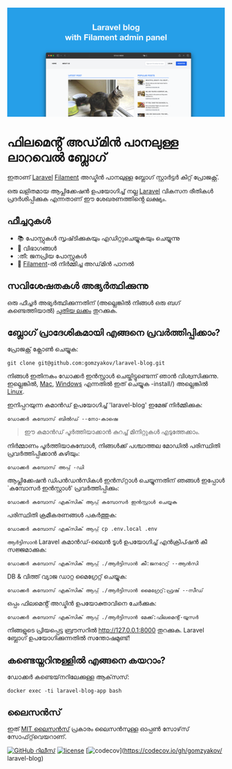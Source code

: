 ![ഫിലമെൻ്റ് അഡ്മിൻ പാനലുള്ള ലാറവൽ ബ്ലോഗ്](./docs/social-preview-en.png)

# ഫിലമെൻ്റ് അഡ്‌മിൻ പാനലുള്ള ലാറവെൽ ബ്ലോഗ്

ഇതാണ് [Laravel](https://laravel.com) [Filament](https://filamentphp.com) അഡ്മിൻ പാനലുള്ള ബ്ലോഗ് സ്റ്റാർട്ടർ കിറ്റ് പ്രോജക്റ്റ്.

ഒരു ലളിതമായ ആപ്ലിക്കേഷൻ ഉപയോഗിച്ച് നല്ല [Laravel](https://laravel.com) വികസന രീതികൾ പ്രദർശിപ്പിക്കുക എന്നതാണ് ഈ ശേഖരണത്തിൻ്റെ ലക്ഷ്യം.

## ഫീച്ചറുകൾ

- 📚 പോസ്റ്റുകൾ സൃഷ്‌ടിക്കുകയും എഡിറ്റുചെയ്യുകയും ചെയ്യുന്നു
- 🥑 വിഭാഗങ്ങൾ
- :തീ: ജനപ്രിയ പോസ്റ്റുകൾ
- :hatched_chick: [Filament](https://filamentphp.com)-ൽ നിർമ്മിച്ച അഡ്‌മിൻ പാനൽ

## സവിശേഷതകൾ അഭ്യർത്ഥിക്കുന്നു

ഒരു ഫീച്ചർ അഭ്യർത്ഥിക്കുന്നതിന് (അല്ലെങ്കിൽ നിങ്ങൾ ഒരു ബഗ് കണ്ടെത്തിയാൽ) [പുതിയ ലക്കം](https://github.com/gomzyakov/laravel-blog/issues/new) തുറക്കുക.

## ബ്ലോഗ് പ്രാദേശികമായി എങ്ങനെ പ്രവർത്തിപ്പിക്കാം?

പ്രോജക്റ്റ് ക്ലോൺ ചെയ്യുക:

``` ബാഷ്
git clone git@github.com:gomzyakov/laravel-blog.git
```

നിങ്ങൾ ഇതിനകം ഡോക്കർ ഇൻസ്റ്റാൾ ചെയ്തിട്ടുണ്ടെന്ന് ഞാൻ വിശ്വസിക്കുന്നു. ഇല്ലെങ്കിൽ, [Mac](https://docs.docker.com/desktop/install/mac-install/), [Windows](https://docs.docker.com/desktop/install/windows) എന്നതിൽ ഇത് ചെയ്യുക -install/) അല്ലെങ്കിൽ [Linux](https://docs.docker.com/desktop/install/linux-install/).

ഇനിപ്പറയുന്ന കമാൻഡ് ഉപയോഗിച്ച് 'laravel-blog' ഇമേജ് നിർമ്മിക്കുക:

``` ബാഷ്
ഡോക്കർ കമ്പോസ് ബിൽഡ് --നോ-കാഷെ
```

> ഈ കമാൻഡ് പൂർത്തിയാക്കാൻ കുറച്ച് മിനിറ്റുകൾ എടുത്തേക്കാം.

നിർമ്മാണം പൂർത്തിയാകുമ്പോൾ, നിങ്ങൾക്ക് പശ്ചാത്തല മോഡിൽ പരിസ്ഥിതി പ്രവർത്തിപ്പിക്കാൻ കഴിയും:

``` ബാഷ്
ഡോക്കർ കമ്പോസ് അപ്പ് -ഡി
```

ആപ്ലിക്കേഷൻ ഡിപൻഡൻസികൾ ഇൻസ്‌റ്റാൾ ചെയ്യുന്നതിന് ഞങ്ങൾ ഇപ്പോൾ `കമ്പോസർ ഇൻസ്റ്റാൾ' പ്രവർത്തിപ്പിക്കും:

``` ബാഷ്
ഡോക്കർ കമ്പോസ് എക്‌സിക് ആപ്പ് കമ്പോസർ ഇൻസ്റ്റാൾ ചെയ്യുക
```

പരിസ്ഥിതി ക്രമീകരണങ്ങൾ പകർത്തുക:

``` ബാഷ്
ഡോക്കർ കമ്പോസ് എക്‌സിക് ആപ്പ് cp .env.local .env
```

`ആർട്ടിസാൻ` Laravel കമാൻഡ്-ലൈൻ ടൂൾ ഉപയോഗിച്ച് എൻക്രിപ്ഷൻ കീ സജ്ജമാക്കുക:

``` ബാഷ്
ഡോക്കർ കമ്പോസ് എക്‌സിക് ആപ്പ് ./ആർട്ടിസാൻ കീ:ജനറേറ്റ് --ആൻസി
```

DB & വിത്ത് വ്യാജ ഡാറ്റ മൈഗ്രേറ്റ് ചെയ്യുക:

``` ബാഷ്
ഡോക്കർ കമ്പോസ് എക്‌സിക് ആപ്പ് ./ആർട്ടിസാൻ മൈഗ്രേറ്റ്:ഫ്രഷ് --സീഡ്
```

ഒപ്പം ഫിലമെൻ്റ് അഡ്മിൻ ഉപയോക്താവിനെ ചേർക്കുക:

``` ബാഷ്
ഡോക്കർ കമ്പോസ് എക്‌സിക് ആപ്പ് ./ആർട്ടിസാൻ മേക്ക്:ഫിലമെൻ്റ്-യൂസർ
```

നിങ്ങളുടെ പ്രിയപ്പെട്ട ബ്രൗസറിൽ http://127.0.0.1:8000 തുറക്കുക. Laravel ബ്ലോഗ് ഉപയോഗിക്കുന്നതിൽ സന്തോഷമുണ്ട്!

## കണ്ടെയ്നറിനുള്ളിൽ എങ്ങനെ കയറാം?

ഡോക്കർ കണ്ടെയ്‌നറിലേക്കുള്ള ആക്‌സസ്:

``` ബാഷ്
docker exec -ti laravel-blog-app bash
```

## ലൈസൻസ്

ഇത് [MIT ലൈസൻസ്](https://github.com/gomzyakov/php-code-style/blob/main/LICENSE) പ്രകാരം ലൈസൻസുള്ള ഓപ്പൺ സോഴ്‌സ് സോഫ്‌റ്റ്‌വെയറാണ്.


[![GitHub റിലീസ്](https://img.shields.io/github/release/gomzyakov/laravel-blog.svg)](https://github.com/gomzyakov/laravel-blog/releases/latest)
[![license](https://img.shields.io/badge/License-MIT-green.svg)](https://github.com/gomzyakov/laravel-blog/blob/development/LICENSE)
[![codecov](https://codecov.io/gh/gomzyakov/laravel-blog/branch/main/graph/badge.svg?token=4CYTVMVUYV)](https://codecov.io/gh/gomzyakov/ laravel-blog)
